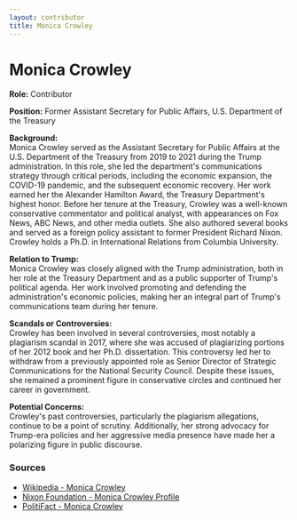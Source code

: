 ```yaml
---
layout: contributor
title: Monica Crowley
---
```


# Monica Crowley

**Role:** Contributor

**Position:** Former Assistant Secretary for Public Affairs, U.S. Department of the Treasury

**Background:**  
Monica Crowley served as the Assistant Secretary for Public Affairs at the U.S. Department of the Treasury from 2019 to 2021 during the Trump administration. In this role, she led the department's communications strategy through critical periods, including the economic expansion, the COVID-19 pandemic, and the subsequent economic recovery. Her work earned her the Alexander Hamilton Award, the Treasury Department's highest honor. Before her tenure at the Treasury, Crowley was a well-known conservative commentator and political analyst, with appearances on Fox News, ABC News, and other media outlets. She also authored several books and served as a foreign policy assistant to former President Richard Nixon. Crowley holds a Ph.D. in International Relations from Columbia University.

**Relation to Trump:**  
Monica Crowley was closely aligned with the Trump administration, both in her role at the Treasury Department and as a public supporter of Trump's political agenda. Her work involved promoting and defending the administration's economic policies, making her an integral part of Trump's communications team during her tenure.

**Scandals or Controversies:**  
Crowley has been involved in several controversies, most notably a plagiarism scandal in 2017, where she was accused of plagiarizing portions of her 2012 book and her Ph.D. dissertation. This controversy led her to withdraw from a previously appointed role as Senior Director of Strategic Communications for the National Security Council. Despite these issues, she remained a prominent figure in conservative circles and continued her career in government.

**Potential Concerns:**  
Crowley's past controversies, particularly the plagiarism allegations, continue to be a point of scrutiny. Additionally, her strong advocacy for Trump-era policies and her aggressive media presence have made her a polarizing figure in public discourse.

### Sources
- [Wikipedia - Monica Crowley](https://en.wikipedia.org/wiki/Monica_Crowley)
- [Nixon Foundation - Monica Crowley Profile](https://www.nixonfoundation.org/board-of-directors/monica-crowley)
- [PolitiFact - Monica Crowley](https://www.politifact.com/personalities/monica-crowley/)
